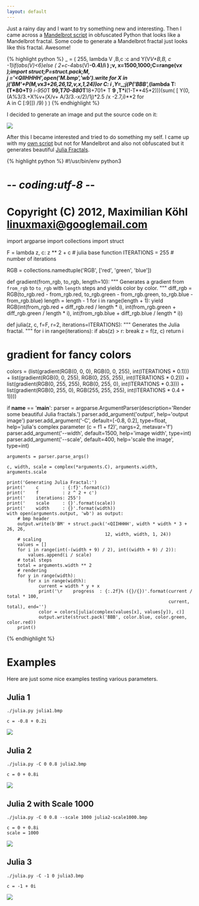 ```yaml
---
layout: default
---
```


Just a rainy day and I want to try something new and interesting.
Then I came across a
[Mandelbrot script](https://github.com/koehlma/snippets/blob/master/python/fractals/mandelbrot.py)
in obfuscated Python that looks like a Mandelbrot fractal.
Some code to generate a Mandelbrot fractal just looks like this fractal.
Awesome!

{% highlight python %}
_ = (
                                        255,
                                      lambda
                               V ,B,c
                             :c and Y(V*V+B,B, c
                               -1)if(abs(V)<6)else
               ( 2+c-4*abs(V)**-0.4)/i
                 ) ;v, x=1500,1000;C=range(v*x
                  );import struct;P=struct.pack;M,\
            j ='<QIIHHHH',open('M.bmp','wb').write
for X in j('BM'+P(M,v*x*3+26,26,12,v,x,1,24))or C:
            i ,Y=_;j(P('BBB',*(lambda T:(T*80+T**9
                  *i-950*T **99,T*70-880*T**18+701*
                 T **9 ,T*i**(1-T**45*2)))(sum(
               [ Y(0,(A%3/3.+X%v+(X/v+
                               A/3/3.-x/2)/1j)*2.5
                             /x -2.7,i)**2 for \
                               A in C
                                      [:9]])
                                        /9)
                                       ) )
{% endhighlight %}

I decided to generate an image and put the source code on it:

<a href="/blog/julia-fractals/mandelbrot.bmp" rel="lightbox[mandelbrot]" title="Mandelbrot Fractal with Obfuscated Python Code used to generate It">
<img src="/blog/julia-fractals/mandelbrot.jpg">
</a>

After this I became interested and tried to do something my self.
I came up with my
[own script](https://github.com/koehlma/snippets/blob/master/python/fractals/julia.py)
but not for Mandelbrot and also not obfuscated but it generates beautiful
[Julia Fractals](http://en.wikipedia.org/wiki/Julia_set).

{% highlight python %}
#!/usr/bin/env python3
# -*- coding:utf-8 -*-
#
# Copyright (C) 2012, Maximilian Köhl <linuxmaxi@googlemail.com>

import argparse
import collections
import struct

F = lambda z, c: z ** 2 + c     # julia base function
ITERATIONS = 255                # number of iterations

RGB = collections.namedtuple('RGB', ['red', 'green', 'blue'])

def gradient(from_rgb, to_rgb, length=10):
    """
    Generates a gradient from `from_rgb` to `to_rgb` with `length` steps and
    yields color by color.
    """
    diff_rgb = RGB(to_rgb.red - from_rgb.red, to_rgb.green - from_rgb.green,
                   to_rgb.blue - from_rgb.blue)
    length = length - 1
    for i in range(length + 1):
        yield RGB(int(from_rgb.red + diff_rgb.red / length * i),
                  int(from_rgb.green + diff_rgb.green / length * i),
                  int(from_rgb.blue + diff_rgb.blue / length * i))

def julia(z, c, f=F, r=2, iterations=ITERATIONS):
    """
    Generates the Julia fractal.
    """ 
    for i in range(iterations):
        if abs(z) > r: break
        z = f(z, c)
    return i

# gradient for fancy colors 
colors = (list(gradient(RGB(0, 0, 0), RGB(0, 0, 255), int(ITERATIONS * 0.1))) + 
          list(gradient(RGB(0, 0, 255), RGB(0, 255, 255), int(ITERATIONS * 0.2))) +
          list(gradient(RGB(0, 255, 255), RGB(0, 255, 0), int(ITERATIONS * 0.3))) +
          list(gradient(RGB(0, 255, 0), RGB(255, 255, 255), int(ITERATIONS * 0.4 + 1))))

if __name__ == '__main__':
    parser = argparse.ArgumentParser(description='Render some beautiful Julia fractals.')
    parser.add_argument('output', help='output image')
    parser.add_argument('-C', default=[-0.8, 0.2], type=float,
                        help='julia\'s complex parameter (c = f1 + f2)', nargs=2, metavar='f')
    parser.add_argument('--width', default=1500,
                        help='image width', type=int)
    parser.add_argument('--scale', default=400,
                        help='scale the image', type=int)


    arguments = parser.parse_args()
    
    c, width, scale = complex(*arguments.C), arguments.width, arguments.scale
    
    print('Generating Julia Fractal:')
    print('    c         : {:f}'.format(c))
    print('    f         : z ^ 2 + c')
    print('    iterations: 255')
    print('    scale     : {}'.format(scale))
    print('    width     : {}'.format(width))
    with open(arguments.output, 'wb') as output:
        # bmp header
        output.write(b'BM' + struct.pack('<QIIHHHH', width * width * 3 + 26, 26,
                                         12, width, width, 1, 24))
        # scaling
        values = []
        for i in range(int(-(width + 9) / 2), int((width + 9) / 2)):
            values.append(i / scale)
        # total steps    
        total = arguments.width ** 2
        # rendering
        for y in range(width):
            for x in range(width):
                current = width * y + x
                print('\r    progress  : {:.2f}% ({}/{})'.format(current / total * 100,
                                                                 current, total), end='')
                color = colors[julia(complex(values[x], values[y]), c)]
                output.write(struct.pack('BBB', color.blue, color.green, color.red))
        print() 
{% endhighlight %}


# Examples
Here are just some nice examples testing various parameters.
## Julia 1
    
    ./julia.py julia1.bmp
    
    c = -0.8 + 0.2i
    
<a href="/blog/julia-fractals/julia1.bmp" rel="lightbox[julia]" title="Julia 1">
<img src="/blog/julia-fractals/julia1.jpg">
</a>

## Julia 2

    ./julia.py -C 0 0.8 julia2.bmp
    
    c = 0 + 0.8i

<a href="/blog/julia-fractals/julia2.bmp" rel="lightbox[julia]" title="Julia 2">
<img src="/blog/julia-fractals/julia2.jpg">
</a>

## Julia 2 with Scale 1000
    
    ./julia.py -C 0 0.8 --scale 1000 julia2-scale1000.bmp
    
    c = 0 + 0.8i
    scale = 1000
    

<a href="/blog/julia-fractals/julia2-scale1000.bmp" rel="lightbox[julia]" title="Julia 2 with Scale 1000">
<img src="/blog/julia-fractals/julia2-scale1000.jpg">
</a>

## Julia 3

    ./julia.py -C -1 0 julia3.bmp
    
    c = -1 + 0i

<a href="/blog/julia-fractals/julia3.bmp" rel="lightbox[julia]" title="Julia 3">
<img src="/blog/julia-fractals/julia3.jpg">
</a>

